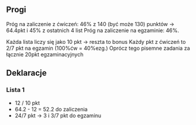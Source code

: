## Progi
Próg na zaliczenie z ćwiczeń: 46% z 140 (być może 130) punktów -> 64.4pkt i 45% z ostatnich 4 list
Próg na zaliczenie na egzaminie: 46%.

Każda lista liczy się jako 10 pkt -> reszta to bonus
Każdy pkt z ćwiczeń to 2/7 pkt na egzamin (100%ćw = 40%ezg.)
Oprócz tego pisemne zadania za łącznie 20pkt egzaminacyjnych

## Deklaracje

### Lista 1
- 12 / 10 pkt
- 64.2 - 12 = 52.2 do zaliczenia
- 24/7 pkt -> 3 i 3/7 pkt do egzaminu
